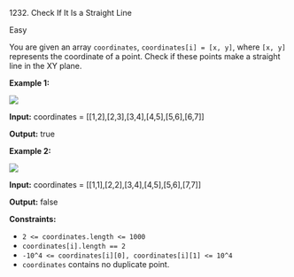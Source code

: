 1232\. Check If It Is a Straight Line

Easy

You are given an array `coordinates`, `coordinates[i] = [x, y]`, where `[x, y]` represents the coordinate of a point. Check if these points make a straight line in the XY plane.

**Example 1:**

![](https://assets.leetcode.com/uploads/2019/10/15/untitled-diagram-2.jpg)

**Input:** coordinates = [[1,2],[2,3],[3,4],[4,5],[5,6],[6,7]]

**Output:** true

**Example 2:**

**![](https://assets.leetcode.com/uploads/2019/10/09/untitled-diagram-1.jpg)**

**Input:** coordinates = [[1,1],[2,2],[3,4],[4,5],[5,6],[7,7]]

**Output:** false

**Constraints:**

*   `2 <= coordinates.length <= 1000`
*   `coordinates[i].length == 2`
*   `-10^4 <= coordinates[i][0], coordinates[i][1] <= 10^4`
*   `coordinates` contains no duplicate point.
